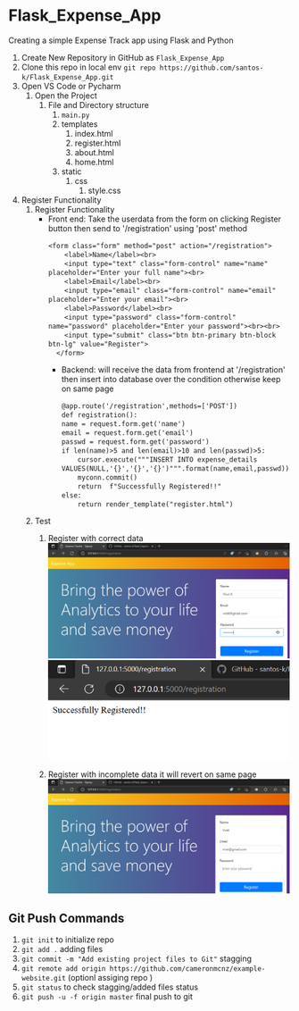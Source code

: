 # Flask_Expense_App
Creating a simple Expense Track app using Flask and Python

1. Create New Repository in GitHub as `Flask_Expense_App`
2. Clone this repo in local env `git repo https://github.com/santos-k/Flask_Expense_App.git`
3. Open VS Code or Pycharm
    1. Open the Project
       1. File and Directory structure
          1. `main.py`
          2. templates
             1. index.html
             2. register.html
             3. about.html
             4. home.html
          3. static 
             1. css
                1. style.css
4. Register Functionality 
   1. Register Functionality
        * Front end: Take the userdata from the form on clicking Register button then send to '/registration' using 'post' method
            ```
          <form class="form" method="post" action="/registration">
                <label>Name</label><br>
                <input type="text" class="form-control" name="name" placeholder="Enter your full name"><br>
                <label>Email</label><br>
                <input type="email" class="form-control" name="email" placeholder="Enter your email"><br>
                <label>Password</label><br>
                <input type="password" class="form-control" name="password" placeholder="Enter your password"><br><br>
                <input type="submit" class="btn btn-primary btn-block btn-lg" value="Register">
              </form>
          ```
          * Backend: will receive the data from frontend at '/registration' then insert into database over the condition otherwise keep on same page
            ```
            @app.route('/registration',methods=['POST'])
            def registration():
            name = request.form.get('name')
            email = request.form.get('email')
            passwd = request.form.get('password')
            if len(name)>5 and len(email)>10 and len(passwd)>5:
                cursor.execute("""INSERT INTO expense_details VALUES(NULL,'{}','{}','{}')""".format(name,email,passwd))
                myconn.commit()
                return  f"Successfully Registered!!"
            else:
                return render_template("register.html")
            ```
   2. Test
      1. Register with correct data
         ![img_1.png](img_1.png)
         ![img.png](img.png)
      
      3. Register with incomplete data it will revert on same page ![img_2.png](img_2.png)

 

        
                
       
          
          
          
                    
            
## Git Push Commands
1. `git init` to initialize repo
2. `git add .` adding files 
3. `git commit -m "Add existing project files to Git"` stagging 
4. `git remote add origin https://github.com/cameronmcnz/example-website.git` (optionl assiging repo )
5. `git status` to check stagging/added files status
6. `git push -u -f origin master` final push to git

